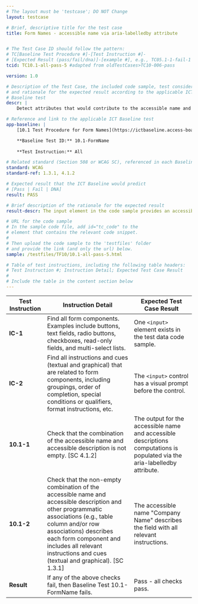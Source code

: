```yaml
---
# The layout must be 'testcase'; DO NOT Change
layout: testcase

# Brief, descriptive title for the test case
title: Form Names - accessible name via aria-labelledby attribute


# The Test Case ID should follow the pattern: 
# TC[Baseline Test Procedure #]-[Test Instruction #]-
# [Expected Result (pass/fail/dna)]-[example #], e.g., TC05.1-1-fail-1
tcid: TC10.1-all-pass-5 #adapted from oldTestCases>TC10-006-pass

version: 1.0

# Description of the Test Case, the included code sample, test considerations,
# and rationale for the expected result according to the applicable ICT
# Baseline test
descr: | 
    Detect attributes that would contribute to the accessible name and accessible description computation and calculate the text alternative for the input element. The code sample data presents an aria-labelledby attribute that contributes to the accessible name output. A successful test should identify a passing implementation against Baseline Test 10.1 FormName.

# Reference and link to the applicable ICT Baseline test
app-baseline: | 
    [10.1 Test Procedure for Form Names](https://ictbaseline.access-board.gov/10Forms/#101-test-procedure-for-form-names)

    **Baseline Test ID:** 10.1-FormName
    
    **Test Instruction:** All

# Related standard (Section 508 or WCAG SC), referenced in each Baseline procedure/step
standard: WCAG
standard-ref: 1.3.1, 4.1.2

# Expected result that the ICT Baseline would predict
# [Pass | Fail | DNA]
result: PASS

# Brief description of the rationale for the expected result
result-descr: The input element in the code sample provides an accessible name value via implementation of an aria-labelledby attribute.

# URL for the code sample
# In the sample code file, add id="tc_code" to the 
# element that contains the relevant code snippet.
#
# Then upload the code sample to the 'testfiles' folder 
# and provide the link (and only the url) below.
sample: /testfiles/TF10/10.1-all-pass-5.html

# Table of test instructions, including the following table headers: 
# Test Instruction #; Instruction Detail; Expected Test Case Result
#
# Include the table in the content section below
---
```

| Test Instruction | Instruction Detail | Expected Test Case Result |
|------------------|--------------------|---------------------------|
| **IC-1** | Find all form components. Examples include buttons, text fields, radio buttons, checkboxes, read-only fields, and multi-select lists. | One `<input>` element exists in the test data code sample. |
| **IC-2** | Find all instructions and cues (textual and graphical) that are related to form components, including groupings, order of completion, special conditions or qualifiers, format instructions, etc. | The `<input>` control has a visual prompt before the control. |
| **10.1-1** | Check that the combination of the accessible name and accessible description is not empty. [SC 4.1.2] | The output for the accessible name and accessible descriptions computations is populated via the aria-labelledby attribute. | 
| **10.1-2** | Check that the non-empty combination of the accessible name and accessible description and other programmatic associations (e.g., table column and/or row associations) describes each form component and includes all relevant instructions and cues (textual and graphical). [SC 1.3.1] | The accessible name "Company Name" describes the field with all relevant instructions. |
| **Result** | If any of the above checks fail, then Baseline Test 10.1-FormName fails. | Pass - all checks pass. |